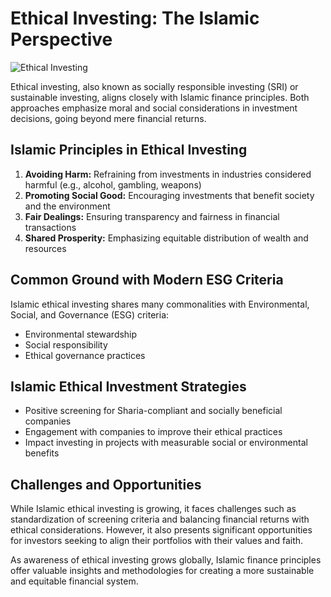 # Ethical Investing: The Islamic Perspective

![Ethical Investing](https://images.unsplash.com/photo-1579532536935-619928decd08?ixlib=rb-4.0.3&ixid=M3wxMjA3fDB8MHxwaG90by1wYWdlfHx8fGVufDB8fHx8fA%3D%3D&auto=format&fit=crop&w=1200&q=80)

Ethical investing, also known as socially responsible investing (SRI) or sustainable investing, aligns closely with Islamic finance principles. Both approaches emphasize moral and social considerations in investment decisions, going beyond mere financial returns.

## Islamic Principles in Ethical Investing

1. **Avoiding Harm:** Refraining from investments in industries considered harmful (e.g., alcohol, gambling, weapons)
2. **Promoting Social Good:** Encouraging investments that benefit society and the environment
3. **Fair Dealings:** Ensuring transparency and fairness in financial transactions
4. **Shared Prosperity:** Emphasizing equitable distribution of wealth and resources

## Common Ground with Modern ESG Criteria

Islamic ethical investing shares many commonalities with Environmental, Social, and Governance (ESG) criteria:

- Environmental stewardship
- Social responsibility
- Ethical governance practices

## Islamic Ethical Investment Strategies

- Positive screening for Sharia-compliant and socially beneficial companies
- Engagement with companies to improve their ethical practices
- Impact investing in projects with measurable social or environmental benefits

## Challenges and Opportunities

While Islamic ethical investing is growing, it faces challenges such as standardization of screening criteria and balancing financial returns with ethical considerations. However, it also presents significant opportunities for investors seeking to align their portfolios with their values and faith.

As awareness of ethical investing grows globally, Islamic finance principles offer valuable insights and methodologies for creating a more sustainable and equitable financial system.